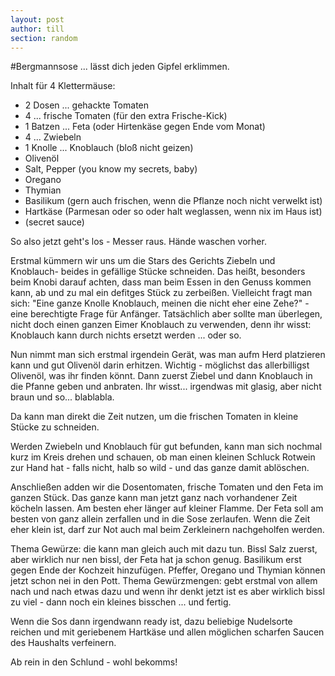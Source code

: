 ```yaml
---
layout: post
author: till
section: random
---
```


#Bergmannsose
... lässt dich jeden Gipfel erklimmen.

Inhalt für 4 Klettermäuse:
- 2 Dosen ... gehackte Tomaten
- 4 ... frische Tomaten (für den extra Frische-Kick)
- 1 Batzen ... Feta (oder Hirtenkäse gegen Ende vom Monat)
- 4 ... Zwiebeln
- 1 Knolle ... Knoblauch (bloß nicht geizen)
- Olivenöl
- Salt, Pepper (you know my secrets, baby)
- Oregano
- Thymian
- Basilikum (gern auch frischen, wenn die Pflanze noch nicht verwelkt ist)
- Hartkäse (Parmesan oder so oder halt weglassen, wenn nix im Haus ist)
- (secret sauce)



So also jetzt geht's los - Messer raus. Hände waschen vorher.

Erstmal kümmern wir uns um die Stars des Gerichts Ziebeln und Knoblauch- beides in gefällige Stücke schneiden.
Das heißt, besonders beim Knobi darauf achten, dass man beim Essen in den Genuss kommen kann, ab und zu mal ein defitges Stück zu zerbeißen.
Vielleicht fragt man sich: "Eine ganze Knolle Knoblauch, meinen die nicht eher eine Zehe?" - eine berechtigte Frage für Anfänger. Tatsächlich aber sollte man überlegen, nicht doch einen ganzen Eimer Knoblauch zu verwenden, denn ihr wisst: Knoblauch kann durch nichts ersetzt werden ... oder so.

Nun nimmt man sich erstmal irgendein Gerät, was man aufm Herd platzieren kann und gut Olivenöl darin erhitzen. Wichtig - möglichst das allerbilligst Olivenöl, was ihr finden könnt. Dann zuerst Ziebel und dann Knoblauch in die Pfanne geben und anbraten. Ihr wisst... irgendwas mit glasig, aber nicht braun und so... blablabla.

Da kann man direkt die Zeit nutzen, um die frischen Tomaten in kleine Stücke zu schneiden.

Werden Zwiebeln und Knoblauch für gut befunden, kann man sich nochmal kurz im Kreis drehen und schauen, ob man einen kleinen Schluck Rotwein zur Hand hat - falls nicht, halb so wild - und das ganze damit ablöschen.

Anschließen adden wir die Dosentomaten, frische Tomaten und den Feta im ganzen Stück. Das ganze kann man jetzt ganz nach vorhandener Zeit köcheln lassen. Am besten eher länger auf kleiner Flamme. Der Feta soll am besten von ganz allein zerfallen und in die Sose zerlaufen. Wenn die Zeit eher klein ist, darf zur Not auch mal beim Zerkleinern nachgeholfen werden.

Thema Gewürze: die kann man gleich auch mit dazu tun. Bissl Salz zuerst, aber wirklich nur nen bissl, der Feta hat ja schon genug. Basilikum erst gegen Ende der Kochzeit hinzufügen. Pfeffer, Oregano und Thymian können jetzt schon nei in den Pott.
Thema Gewürzmengen: gebt erstmal von allem nach und nach etwas dazu und wenn ihr denkt jetzt ist es aber wirklich bissl zu viel - dann noch ein kleines bisschen ... und fertig.

Wenn die Sos dann irgendwann ready ist, dazu beliebige Nudelsorte reichen und mit geriebenem Hartkäse und allen möglichen scharfen Saucen des Haushalts verfeinern.

Ab rein in den Schlund - wohl bekomms!
